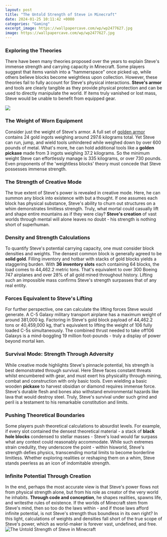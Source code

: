```yaml
---
layout: post
title: "The Untold Strength of Steve in Minecraft"
date: 2024-01-25 10:11:42 +0000
categories: "Gaming"
excerpt_image: https://wallpapercave.com/wp/wp2477627.jpg
image: https://wallpapercave.com/wp/wp2477627.jpg
---
```


### Exploring the Theories 
There have been many theories proposed over the years to explain Steve's immense strength and carrying capacity in Minecraft. Some players suggest that items vanish into a "hammerspace" once picked up, while others believe blocks become weightless upon collection. However, these theories fail to fully account for Steve's physical interactions. **Steve's armor** and tools are clearly tangible as they provide physical protection and can be used to directly manipulate the world. If items truly vanished or lost mass, Steve would be unable to benefit from equipped gear. 

![](https://wallpaperaccess.com/full/1940539.png)
### The Weight of Worn Equipment
Consider just the weight of Steve's armor. A full set of [golden armor](https://store.fi.io.vn/west-coast-rappers-hip-hop-hood-security-fashion-rottweiler-1) contains 24 gold ingots weighing around 297.6 kilograms total. Yet Steve can run, jump, and wield tools unhindered while weighed down by over 600 pounds of metal. What's more, he can hold additional tools like a **golden pickaxe** made from 3 ingots weighing 37.2 kilograms. So the minimum weight Steve can effortlessly manage is 335 kilograms, or over 730 pounds. Even proponents of the 'weightless blocks' theory must concede that Steve possesses immense strength.
### The Strength of Creative Mode 
The true extent of Steve's power is revealed in creative mode. Here, he can summon any block into existence with but a thought. If one assumes each block has physical substance, Steve's ability to churn out structures on a whim demonstrates limitless strength. Truly, what mortal could casually lift and shape entire mountains as if they were clay? **Steve's creation** of vast worlds through mental will alone leaves no doubt - his strength is nothing short of superhuman.
### Density and Strength Calculations
To quantify Steve's potential carrying capacity, one must consider block densities and weights. The densest common block is generally agreed to be **solid gold**. Filling inventory and hotbar with stacks of gold blocks yields a staggering burden. With **36 inventory slots** each containing 64 blocks, the load comes to 44,462.2 metric tons. That's equivalent to over 300 Boeing 747 airplanes and over 28% of all gold mined throughout history. Lifting such an impossible mass confirms Steve's strength surpasses that of any real entity.
### Forces Equivalent to Steve's Lifting 
For further perspective, one can calculate the lifting forces Steve would generate. A C-5 Galaxy military transport airplane has a maximum weight of around 381,000 kg. Factoring in Steve's gold block payload of 44,462.2 tons or 40,459,000 kg, that's equivalent to lifting the weight of 106 fully loaded C-5s simultaneously. The combined thrust needed to take off106 Galaxys is a mind-boggling 19 million foot-pounds - truly a display of power beyond mortal ken.
### Survival Mode: Strength Through Adversity
While creative mode highlights Steve's pinnacle potential, his strength is best demonstrated through survival. Here Steve faces constant threats whilst encumbered with gear, and must exert his physicality through mining, combat and construction with only basic tools. Even wielding a basic wooden **pickaxe** to harvest obsidian or diamond requires immense force. Steve's durable flesh and bones also withstand environmental hazards like lava that would destroy steel. Truly, Steve's survival under such grind and peril is a testament to his remarkable constitution and limits. 
### Pushing Theoretical Boundaries
Some players push theoretical calculations to absurdist levels. For example, if every slot contained the densest theoretical material - a stack of **black hole blocks** condensed to stellar masses - Steve's load would far surpass what any context could reasonably accommodate. While such extremes strain credulity, they underscore the point - within hisworld, Steve's strength defies physics, transcending mortal limits to become borderline limitless. Whether exploring realities or reshaping them on a whim, Steve stands peerless as an icon of indomitable strength.
### Infinite Potential Through Creation
In the end, perhaps the most accurate view is that Steve's power flows not from physical strength alone, but from his role as creator of the very world he inhabits. **Through code and conception**, he shapes realities, spawns life, and writesthe rules of existence. If the worlds of Minecraft stem from Steve's mind, then so too do the laws within - and if those laws afford infinite potential, is not Steve's strength thus boundless in its own right? In this light, calculations of weights and densities fall short of the true scope of Steve's power, which as world-maker is forever vast, undefined, and free.
![The Untold Strength of Steve in Minecraft](https://wallpapercave.com/wp/wp2477627.jpg)
